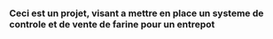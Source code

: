 ### Ceci est un projet, visant a mettre en place un systeme de controle et de vente de farine pour un entrepot


